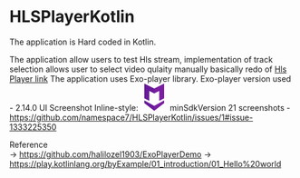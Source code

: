 # HLSPlayerKotlin

The application is Hard coded in Kotlin.

The application allow users to test Hls stream, implementation of track selection allows user to select video qulaity manually
basically redo of [Hls Player link](https://github.com/namespace7/HLS_Player)
The application uses Exo-player library. Exo-player version used - 2.14.0
UI Screenshot 
Inline-style: 
![alt text](https://github.com/adam-p/markdown-here/raw/master/src/common/images/icon48.png "Player UI Screenshot ")
minSdkVersion 21
 screenshots - https://github.com/namespace7/HLSPlayerKotlin/issues/1#issue-1333225350
 
 
 Reference  
 -> https://github.com/halilozel1903/ExoPlayerDemo
 -> https://play.kotlinlang.org/byExample/01_introduction/01_Hello%20world
